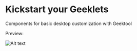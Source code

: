 # Kickstart your Geeklets

Components for basic desktop customization with Geektool

Preview:

![Alt text](http://nroviw.com/images/geeklet-img.jpg)
